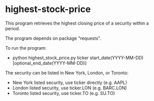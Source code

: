 # highest-stock-price

This program retrieves the highest closing price of a security within a period.

The program depends on package "requests".

To run the program:
- python highest_stock_price.py ticker start_date(YYYY-MM-DD) [optional_end_date(YYYY-MM-DD)]

The security can be listed in New York, London, or Toronto:
- New York listed security, use ticker directly (e.g. AAPL)
- London listed security, use ticker.LON (e.g. BARC.LON)
- Toronto listed security, use ticker.TO (e.g. SU.TO)
